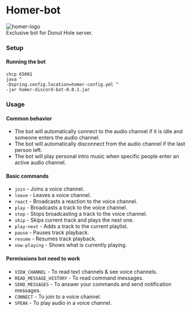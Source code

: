 # Homer-bot

![homer-logo](https://github.com/f89324/homer-discord-bot/blob/develop/resources/homer.png)  
Exclusive bot for Donut Hole server.


### Setup
#### Running the bot
```
chcp 65001
java ^
-Dspring.config.location=homer-config.yml ^
-jar homer-discord-bot-0.0.1.jar
```

### Usage

#### Common behavior
* The bot will automatically connect to the audio channel if it is idle and someone enters the audio channel.
* The bot will automatically disconnect from the audio channel if the last person left.
* The bot will play personal intro music when specific people enter an active audio channel.

#### Basic commands
* `join` - Joins a voice channel.
* `leave` - Leaves a voice channel.
* `react` - Broadcasts a reaction to the voice channel.
* `play` - Broadcasts a track to the voice channel.
* `stop` - Stops broadcasting a track to the voice channel.
* `skip` - Skips current track and plays the next one.
* `play-next` - Adds a track to the current playlist.
* `pause` - Pauses track playback.
* `resume` - Resumes track playback.
* `now-playing` - Shows what is currently playing.

#### Permissions bot need to work
* `VIEW_CHANNEL` - To read text channels & see voice channels.
* `READ_MESSAGE_HISTORY` - To read command messages.
* `SEND_MESSAGES` - To answer your commands and send notification messages.
* `CONNECT` - To join to a voice channel.
* `SPEAK` - To play audio in a voice channel.